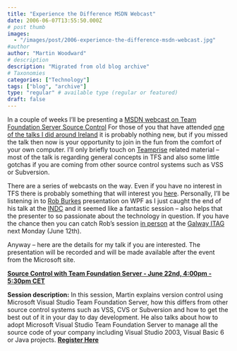 ```yaml
---
title: "Experience the Difference MSDN Webcast"
date: 2006-06-07T13:55:50.000Z
# post thumb
images:
  - "/images/post/2006-experience-the-difference-msdn-webcast.jpg"
#author
author: "Martin Woodward"
# description
description: "Migrated from old blog archive"
# Taxonomies
categories: ["Technology"]
tags: ["blog", "archive"]
type: "regular" # available type (regular or featured)
draft: false
---
```


In a couple of weeks I’ll be presenting a [MSDN webcast on Team Foundation Server Source Control](http://www.microsoft.com/emea/msdn/visualstudio/webcasts.aspx)  For those of you that have attended [one of the talks I did around Ireland](http://www.woodwardweb.com/vsts/000242.html) it is probably nothing new, but if you missed the talk then now is your opportunity to join in the fun from the comfort of your own computer. I’ll only briefly touch on [Teamprise](http://www.teamprise.com/) related material – most of the talk is regarding general concepts in TFS and also some little gotchas if you are coming from other source control systems such as VSS or Subversion.

There are a series of webcasts on the way.  Even if you have no interest in TFS there is probably something that will interest you [here](http://www.microsoft.com/emea/msdn/visualstudio/webcasts.aspx).  Personally, I’ll be listening in to [Rob Burkes](http://blogs.msdn.com/robburke/) presentation on WPF as I just caught the end of his talk at the [INDC](http://blogs.msdn.com/robburke/archive/2006/05/05/590678.aspx) and it seemed like a fantastic session – also helps that the presenter to so passionate about the technology in question.  If you have the chance then you can catch Rob’s session [in person](http://www.itag.ie/CalendarofEvents/tabid/83/ctl/View/mid/410/Event/202/Start/200606121900/End/200606122130/Default.aspx) at the [Galway ITAG](http://www.itag.ie/CalendarofEvents/tabid/83/ctl/View/mid/410/Event/202/Start/200606121900/End/200606122130/Default.aspx) next Monday (June 12th).

Anyway – here are the details for my talk if you are interested.  The presentation will be recorded and will be made available after the event from the Microsoft site.

**[Source Control with Team Foundation Server - June 22nd, 4:00pm - 5:30pm CET](https://www.msemeadifference.com/content/registerforevent.asp?CcpSubsiteID=34&vdid=360&hdnPrivateEventID=&NotificationID=&EventID=16289)**

**Session description:**
In this session, Martin explains version control using Microsoft Visual Studio Team Foundation Server, how this differs from other source control systems such as VSS, CVS or Subversion and how to get the best out of it in your day to day development. 
He also talks about how to adopt Microsoft Visual Studio Team Foundation Server to manage all the source code of your company including Visual Studio 2003, Visual Basic 6 or Java projects. [**Register Here**](https://www.msemeadifference.com/content/registerforevent.asp?CcpSubsiteID=34&vdid=360&hdnPrivateEventID=&NotificationID=&EventID=16289)